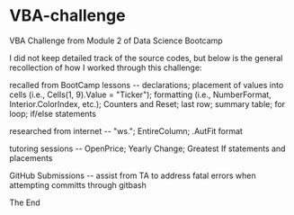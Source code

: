 # VBA-challenge
VBA Challenge from Module 2 of Data Science Bootcamp

I did not keep detailed track of the source codes, but below is the general recollection of how I worked through this challenge:

recalled from BootCamp lessons -- 
declarations;
placement of values into cells (i.e., Cells(1, 9).Value = "Ticker");
formatting (i.e., NumberFormat, Interior.ColorIndex, etc.);
Counters and Reset;
last row;
summary table;
for loop; 
if/else statements

researched from internet -- 
"ws.";
EntireColumn;
.AutFit format

tutoring sessions -- 
OpenPrice;
Yearly Change;
Greatest If statements and placements

GitHub Submissions -- 
assist from TA to address fatal errors when attempting committs through gitbash

The End



